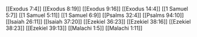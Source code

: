 [[Exodus 7:4]]
[[Exodus 8:19]]
[[Exodus 9:16]]
[[Exodus 14:4]]
[[1 Samuel 5:7]]
[[1 Samuel 5:11]]
[[1 Samuel 6:9]]
[[Psalms 32:4]]
[[Psalms 94:10]]
[[Isaiah 26:11]]
[[Isaiah 37:20]]
[[Ezekiel 36:23]]
[[Ezekiel 38:16]]
[[Ezekiel 38:23]]
[[Ezekiel 39:13]]
[[Malachi 1:5]]
[[Malachi 1:11]]
